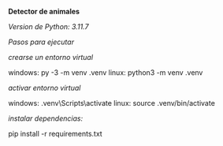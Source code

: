 **Detector de animales**

*Version de Python: 3.11.7*

*Pasos para ejecutar*

*crearse un entorno virtual*

windows: py -3 -m venv .venv
linux: python3 -m venv .venv

*activar entorno virtual*

windows: .venv\Scripts\activate
linux: source .venv/bin/activate

*instalar dependencias:*

pip install -r requirements.txt

